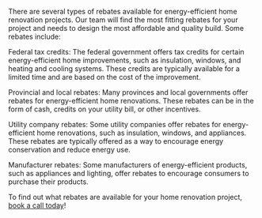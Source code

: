 There are several types of rebates available for energy-efficient home renovation projects. Our team will find the most fitting rebates for your project and needs to design the most affordable and quality build. Some rebates include:

Federal tax credits: The federal government offers tax credits for certain energy-efficient home improvements, such as insulation, windows, and heating and cooling systems. These credits are typically available for a limited time and are based on the cost of the improvement.

Provincial and local rebates: Many provinces and local governments offer rebates for energy-efficient home renovations. These rebates can be in the form of cash, credits on your utility bill, or other incentives.

Utility company rebates: Some utility companies offer rebates for energy-efficient home renovations, such as insulation, windows, and appliances. These rebates are typically offered as a way to encourage energy conservation and reduce energy use.

Manufacturer rebates: Some manufacturers of energy-efficient products, such as appliances and lighting, offer rebates to encourage consumers to purchase their products.

To find out what rebates are available for your home renovation project, [book a call today](https://docs.google.com/forms/d/e/1FAIpQLSdQLrs_6yYdZHQBbZXNw-Th4sLCJ2S3Cv-t7W2T-UeJ0KKGGg/formResponse)!





